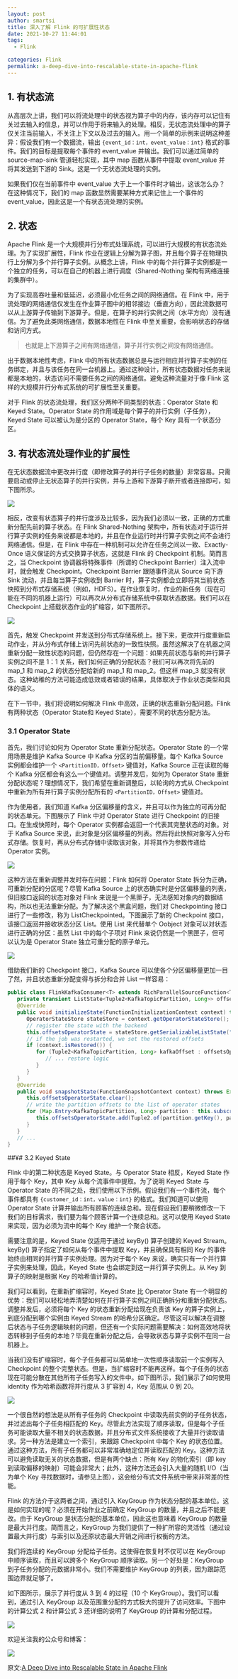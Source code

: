 ```yaml
---
layout: post
author: smartsi
title: 深入了解 Flink 的可扩展性状态
date: 2021-10-27 11:44:01
tags:
  - Flink

categories: Flink
permalink: a-deep-dive-into-rescalable-state-in-apache-flink
---
```


## 1. 有状态流

从高层次上讲，我们可以将流处理中的状态视为算子中的内存，该内存可以记住有关过去输入的信息，并可以作用于将来输入的处理。相反，无状态流处理中的算子仅关注当前输入，不关注上下文以及过去的输入。用一个简单的示例来说明这种差异：假设我们有一个数据流，输出 `{event_id：int，event_value：int}` 格式的事件。我们的目标是提取每个事件的 event_value 并输出。我们可以通过简单的 source-map-sink 管道轻松实现，其中 map 函数从事件中提取 event_value 并将其发送到下游的 Sink。这是一个无状态流处理的实例。

如果我们仅在当前事件中 event_value 大于上一个事件时才输出，这该怎么办？在这种情况下，我们的 map 函数显然需要某种方式来记住上一个事件的 event_value，因此这是一个有状态流处理的实例。

## 2. 状态

Apache Flink 是一个大规模并行分布式处理系统，可以进行大规模的有状态流处理。为了实现扩展性，Flink 作业在逻辑上分解为算子图，并且每个算子在物理执行上分解为多个并行算子实例。从概念上讲，Flink 中的每个并行算子实例都是一个独立的任务，可以在自己的机器上进行调度（Shared-Nothing 架构有网络连接的集群中）。

为了实现高吞吐量和低延迟，必须最小化任务之间的网络通信。在 Flink 中，用于流处理的网络通信仅发生在作业算子图中的相邻接边（垂直方向），因此流数据可以从上游算子传输到下游算子。但是，在算子的并行实例之间（水平方向）没有通信。为了避免此类网络通信，数据本地性在 Flink 中至关重要，会影响状态的存储和访问方式。

> 也就是上下游算子之间有网络通信，算子并行实例之间没有网络通信。

出于数据本地性考虑，Flink 中的所有状态数据总是与运行相应并行算子实例的任务绑定，并且与该任务在同一台机器上。通过这种设计，所有状态数据对任务来说都是本地的，状态访问不需要任务之间的网络通信。避免这种流量对于像 Flink 这样的大规模并行分布式系统的可扩展性至关重要。

对于 Flink 的状态流处理，我们区分两种不同类型的状态：Operator State 和 Keyed State。Operator State 的作用域是每个算子的并行实例（子任务），Keyed State 可以被认为是分区的 Operator State，每个 Key 具有一个状态分区。

## 3. 有状态流处理作业的扩展性

在无状态数据流中更改并行度（即修改算子的并行子任务的数量）非常容易。只需要启动或停止无状态算子的并行实例，并与上游和下游算子断开或者连接即可，如下图所示。

![](https://github.com/sjf0115/ImageBucket/blob/main/Flink/a-deep-dive-into-rescalable-state-in-apache-flink-1.png?raw=true)

相反，改变有状态算子的并行度涉及比较多，因为我们必须以一致，正确的方式重新分配先前的算子状态。在 Flink Shared-Nothing 架构中，所有状态对于运行并行算子实例的任务来说都是本地的，并且在作业运行时并行算子实例之间不会进行网络通信。但是，在 Flink 中存在一种机制可以允许在任务之间以一致、Exactly-Once 语义保证的方式交换算子状态，这就是 Flink 的 Checkpoint 机制。简而言之，当 Checkpoint 协调器将特殊事件（所谓的 Checkpoint Barrier）注入流中时，就会触发 Checkpoint。Checkpoint Barrier 跟随事件流从 Source 向下游 Sink 流动，并且每当算子实例收到 Barrier 时，算子实例都会立即将其当前状态快照到分布式存储系统（例如，HDFS）。在作业恢复时，作业的新任务（现在可能在不同的机器上运行）可以再次从分布式存储系统中获取状态数据。我们可以在 Checkpoint 上搭载状态作业的扩缩容，如下图所示。

![](https://github.com/sjf0115/ImageBucket/blob/main/Flink/a-deep-dive-into-rescalable-state-in-apache-flink-1.png?raw=true)

首先，触发 Checkpoint 并发送到分布式存储系统上。接下来，更改并行度重新启动作业，并从分布式存储上访问先前状态的一致性快照。虽然这解决了在机器之间重新分配一致性状态的问题，但仍然存在一个问题：如果先前状态与新的并行算子实例之间不是 1：1 关系，我们如何正确的分配状态？我们可以再次将先前的 map_1 和 map_2 的状态分配给新的 map_1 和 map_2。但这样 map_3 就没有状态。这种幼稚的方法可能造成低效或者错误的结果，具体取决于作业状态类型和具体的语义。

在下一节中，我们将说明如何解决 Flink 中高效，正确的状态重新分配问题。Flink 有两种状态（Operator State和 Keyed State），需要不同的状态分配方法。

### 3.1 Operator State

首先，我们讨论如何为 Operator State 重新分配状态。Operator State 的一个常用场景是维护 Kafka Source 中 Kafka 分区的当前偏移量。每个 Kafka Source 实例都会维护一个 `<PartitionID，Offset>` 键值对，Kafka Source 正在读取的每个 Kafka 分区都会有这么一个键值对。调整并发后，如何为 Operator State 重新分配状态呢？理想情况下，我们希望在重新调整后，以轮询的方式从 Checkpoint 中重新为所有并行算子实例分配所有的 `<PartitionID，Offset>` 键值对。

作为使用者，我们知道 Kafka 分区偏移量的含义，并且可以作为独立的可再分配的状态单元。下图展示了 Flink 中对 Operator State 进行 Checkpoint 的旧接口。在生成快照时，每个 Operator 实例都会返回一个代表其完整状态的对象。对于 Kafka Source 来说，此对象是分区偏移量的列表。然后将此快照对象写入分布式存储。恢复时，再从分布式存储中读取该对象，并将其作为参数传递给 Operator 实例。

![](https://github.com/sjf0115/ImageBucket/blob/main/Flink/a-deep-dive-into-rescalable-state-in-apache-flink-3.png?raw=true)

这种方法在重新调整并发时存在问题：Flink 如何将 Operator State 拆分为正确，可重新分配的分区呢？尽管 Kafka Source 上的状态确实时是分区偏移量的列表，但旧接口返回的状态对象对 Flink 来说是一个黑匣子，无法感知对象内的数据结构，所以也无法重新分配。为了解决这个黑盒问题，我们对 Checkpointing 接口进行了一些修改，称为 ListCheckpointed。下图展示了新的 Checkpoint 接口，该接口返回并接收状态分区 List。使用 List 来代替单个 Oobject 对象可以对状态进行正确的分区：虽然 List 中的每个子项对 Flink 来说仍然是一个黑匣子，但可以认为是 Operator State 独立可重分配的原子单元。

![](https://github.com/sjf0115/ImageBucket/blob/main/Flink/a-deep-dive-into-rescalable-state-in-apache-flink-4.png?raw=true)

借助我们新的 Checkpoint 接口，Kafka Source 可以使各个分区偏移量更加一目了然，并且状态重新分配变得与拆分和合并 List 一样容易：
```java
public class FlinkKafkaConsumer<T> extends RichParallelSourceFunction<T> implements CheckpointedFunction {
   private transient ListState<Tuple2<KafkaTopicPartition, Long>> offsetsOperatorState;
   @Override
   public void initializeState(FunctionInitializationContext context) throws Exception {
      OperatorStateStore stateStore = context.getOperatorStateStore();
      // register the state with the backend
      this.offsetsOperatorState = stateStore.getSerializableListState("kafka-offsets");
      // if the job was restarted, we set the restored offsets
      if (context.isRestored()) {
         for (Tuple2<KafkaTopicPartition, Long> kafkaOffset : offsetsOperatorState.get()) {
            // ... restore logic
         }
      }
   }
   @Override
   public void snapshotState(FunctionSnapshotContext context) throws Exception {
      this.offsetsOperatorState.clear();
      // write the partition offsets to the list of operator states
      for (Map.Entry<KafkaTopicPartition, Long> partition : this.subscribedPartitionOffsets.entrySet()) {
         this.offsetsOperatorState.add(Tuple2.of(partition.getKey(), partition.getValue()));
      }
   }
   // ...
}
```

##¥# 3.2 Keyed State

Flink 中的第二种状态是 Keyed State。与 Operator State 相反，Keyed State 作用于每个 Key，其中 Key 从每个流事件中提取。为了说明 Keyed State 与 Operator State 的不同之处，我们使用以下示例。假设我们有一个事件流，每个事件都具有 `{customer_id：int，value：int}` 的格式。我们知道可以使用 Operator State 计算并输出所有顾客的连续总和。现在假设我们要稍微修改一下我们的目标需求，我们要为每个顾客计算一个连续总和。这可以使用 Keyed State 来实现，因为必须为流中的每个 Key 维护一个聚合状态。

需要注意的是，Keyed State 仅适用于通过 keyBy() 算子创建的 Keyed Stream。keyBy() 算子指定了如何从每个事件中提取 Key，并且确保具有相同 Key 的事件始终由相同的并行算子实例处理。因为对于每个 Key 来说，确实只有一个并行算子实例来处理，因此，Keyed State 也会绑定到这一并行算子实例上。从 Key 到算子的映射是根据 Key 的哈希值计算的。

我们可以看到，在重新扩缩容时，Keyed State 比 Operator State 有一个明显的优势：我们可以轻松地弄清楚如何在并行算子实例之间正确拆分和重新分配状态。调整并发后，必须将每个 Key 的状态重新分配给现在负责该 Key 的算子实例上，到底分配到哪个实例由 Keyed Stream 的哈希分区确定。尽管这可以解决在调整后状态与子任务逻辑映射的问题，但还有一个实际问题需要解决：如何高效地将状态转移到子任务的本地？毕竟在重新分配之后，会导致状态与算子实例不在同一台机器上。

当我们没有扩缩容时，每个子任务都可以简单地一次性顺序读取前一个实例写入 Checkpoint 的整个完整状态。但是，当扩缩容时不能再这样。每个子任务的状态现在可能分散在其他所有子任务写入的文件中。如下图所示，我们展示了如何使用 identity 作为哈希函数将并行度从 3 扩容到 4，Key 范围从 0 到 20。

![](https://github.com/sjf0115/ImageBucket/blob/main/Flink/a-deep-dive-into-rescalable-state-in-apache-flink-5.png?raw=true)

一个很自然的想法是从所有子任务的 Checkpoint 中读取先前实例的子任务状态，并过滤出每个子任务相匹配的 Key。尽管此方法实现了顺序读取，但是每个子任务可能读取大量不相关的状态数据，并且分布式文件系统接收了大量并行读取请求。另一种方法是建立一个索引，来跟踪 Checkpoint 中每个 Key 的状态位置。通过这种方法，所有子任务都可以非常准确地定位并读取匹配的 Key。这种方法可以避免读取无关的状态数据，但是有两个缺点：所有 Key 的物化索引（即 key 到读取偏移的映射）可能会非常大；此外，这种方法还会引入大量的随机 I/O（当为单个 Key 寻找数据时，请参见上图），这会给分布式文件系统中带来非常差的性能。

Flink 的方法介于这两者之间，通过引入 KeyGroup 作为状态分配的基本单位。这是如何实现的呢？必须在开始作业之前确定 KeyGroup 的数量，并且之后不能更改。由于 KeyGroup 是状态分配的基本单位，因此这也意味着 KeyGroup 的数量是最大并行度。简而言之，KeyGroup 为我们提供了一种扩所容的灵活性（通过设置最大并行度）与索引以及还原状态最大开销之间进行权衡的方法。

我们将连续的 KeyGroup 分配给子任务。这使得在恢复时不仅可以在 KeyGroup 中顺序读取，而且可以跨多个 KeyGroup 顺序读取。另一个好处是：KeyGroup 到子任务分配的元数据非常小。我们不需要维护 KeyGroup 的列表，因为跟踪范围边界就足够了。

如下图所示，展示了并行度从 3 到 4 的过程（10 个 KeyGroup）。我们可以看到，通过引入 KeyGroup 以及范围重分配的方式极大的提升了访问效率。下图中的计算公式 2 和计算公式 3 还详细的说明了 KeyGroup 的计算和分配过程。

![](https://github.com/sjf0115/ImageBucket/blob/main/Flink/a-deep-dive-into-rescalable-state-in-apache-flink-6.png?raw=true)

欢迎关注我的公众号和博客：

![](https://github.com/sjf0115/ImageBucket/blob/main/Other/smartsi.jpg?raw=true)

原文:[A Deep Dive into Rescalable State in Apache Flink](https://flink.apache.org/features/2017/07/04/flink-rescalable-state.html)
